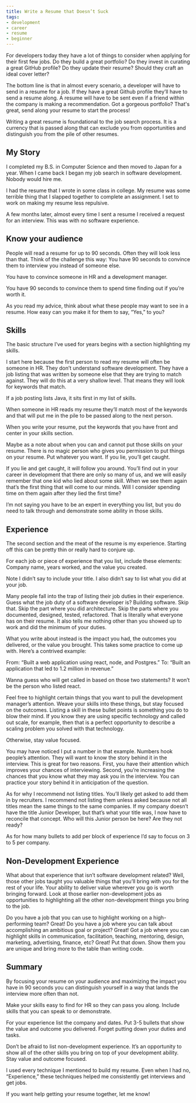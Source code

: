 ```yaml
---
title: Write a Resume that Doesn’t Suck
tags:
- development
- career
- resume
- beginner
---
```

For developers today they have a lot of things to consider when applying for their first few jobs. Do they build a great portfolio? Do they invest in curating a great GitHub profile? Do they update their resume? Should they craft an ideal cover letter?

The bottom line is that in almost every scenario, a developer will have to send in a resume for a job. If they have a great Github profile they’ll have to send a resume along. A resume will have to be sent even if a friend within the company is making a recommendation. Got a gorgeous portfolio? That's great, send along your resume to start the process!

Writing a great resume is foundational to the job search process. It is a currency that is passed along that can exclude you from opportunities and distinguish you from the pile of other resumes.

## My Story

I completed my B.S. in Computer Science and then moved to Japan for a year. When I came back I began my job search in software development. Nobody would hire me.

I had the resume that I wrote in some class in college. My resume was some terrible thing that I slapped together to complete an assignment. I set to work on making my resume less repulsive.

A few months later, almost every time I sent a resume I received a request for an interview. This was with no software experience.

## Know your audience

People will read a resume for up to 90 seconds. Often they will look less than that. Think of the challenge this way: You have 90 seconds to convince them to interview you instead of someone else.

You have to convince someone in HR and a development manager.

You have 90 seconds to convince them to spend time finding out if you’re worth it.

As you read my advice, think about what these people may want to see in a resume. How easy can you make it for them to say, “Yes,” to you?

## Skills

The basic structure I’ve used for years begins with a section highlighting my skills.

I start here because the first person to read my resume will often be someone in HR. They don’t understand software development. They have a job listing that was written by someone else that they are trying to match against. They will do this at a very shallow level. That means they will look for keywords that match.

If a job posting lists Java, it sits first in my list of skills.

When someone in HR reads my resume they’ll match most of the keywords and that will put me in the pile to be passed along to the next person.

When you write your resume, put the keywords that you have front and center in your skills section.

Maybe as a note about when you can and cannot put those skills on your resume. There is no magic person who gives you permission to put things on your resume. Put whatever you want. If you lie, you’ll get caught.

If you lie and get caught, it will follow you around. You’ll find out in your career in development that there are only so many of us, and we will easily remember that one kid who lied about some skill. When we see them again that’s the first thing that will come to our minds. Will I consider spending time on them again after they lied the first time?

I’m not saying you have to be an expert in everything you list, but you do need to talk through and demonstrate some ability in those skills.

## Experience

The second section and the meat of the resume is my experience. Starting off this can be pretty thin or really hard to conjure up.

For each job or piece of experience that you list, include these elements: Company name, years worked, and the value you created.

Note I didn’t say to include your title. I also didn’t say to list what you did at your job.

Many people fall into the trap of listing their job duties in their experience. Guess what the job duty of a software developer is? Building software. Skip that. Skip the part where you did architecture. Skip the parts where you documented, designed, tested, refactored. That is literally what everyone has on their resume. It also tells me nothing other than you showed up to work and did the minimum of your duties.

What you write about instead is the impact you had, the outcomes you delivered, or the value you brought. This takes some practice to come up with. Here’s a contrived example:

From: “Built a web application using react, node, and Postgres.”
To: “Built an application that led to 1.2 million in revenue.”

Wanna guess who will get called in based on those two statements? It won’t be the person who listed react.

Feel free to highlight certain things that you want to pull the development manager’s attention. Weave your skills into these things, but stay focused on the outcomes. Listing a skill in these bullet points is something you do to blow their mind. If you know they are using specific technology and called out scale, for example, then that is a perfect opportunity to describe a scaling problem you solved with that technology.

Otherwise, stay value focused.

You may have noticed I put a number in that example. Numbers hook people’s attention. They will want to know the story behind it in the interview. This is great for two reasons. First, you have their attention which improves your chances of interviewing. Second, you’re increasing the chances that you know what they may ask you in the interview. You can practice your story behind it in anticipation of the question.

As for why I recommend not listing titles. You’ll likely get asked to add them in by recruiters. I recommend not listing them unless asked because not all titles mean the same things to the same companies. If my company doesn’t have the title Junior Developer, but that’s what your title was, I now have to reconcile that concept. Who will this Junior person be here? Are they not ready?

As for how many bullets to add per block of experience I’d say to focus on 3 to 5 per company.

## Non-Development Experience

What about that experience that isn’t software development related? Well, those other jobs taught you valuable things that you’ll bring with you for the rest of your life. Your ability to deliver value wherever you go is worth bringing forward. Look at those earlier non-development jobs as opportunities to highlighting all the other non-development things you bring to the job.

Do you have a job that you can use to highlight working on a high-performing team? Great! Do you have a job where you can talk about accomplishing an ambitious goal or project? Great! Got a job where you can highlight skills in communication, facilitation, teaching, mentoring, design, marketing, advertising, finance, etc? Great! Put that down. Show them you are unique and bring more to the table than writing code.

## Summary

By focusing your resume on your audience and maximizing the impact you have in 90 seconds you can distinguish yourself in a way that lands the interview more often than not.

Make your skills easy to find for HR so they can pass you along. Include skills that you can speak to or demonstrate.

For your experience list the company and dates. Put 3-5 bullets that show the value and outcome you delivered. Forget putting down your duties and tasks.

Don’t be afraid to list non-development experience. It’s an opportunity to show all of the other skills you bring on top of your development ability. Stay value and outcome focused.

I used every technique I mentioned to build my resume. Even when I had no, “Experience,” these techniques helped me consistently get interviews and get jobs.

If you want help getting your resume together, let me know!